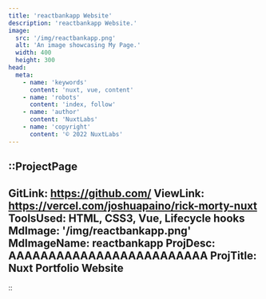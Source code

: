 ```yaml
---
title: 'reactbankapp Website'
description: 'reactbankapp Website.'
image:
  src: '/img/reactbankapp.png'
  alt: 'An image showcasing My Page.'
  width: 400
  height: 300
head:
  meta:
    - name: 'keywords'
      content: 'nuxt, vue, content'
    - name: 'robots'
      content: 'index, follow'
    - name: 'author'
      content: 'NuxtLabs'
    - name: 'copyright'
      content: '© 2022 NuxtLabs'
---
```


::ProjectPage
---
GitLink: https://github.com/
ViewLink: https://vercel.com/joshuapaino/rick-morty-nuxt
ToolsUsed: HTML, CSS3, Vue, Lifecycle hooks
MdImage: '/img/reactbankapp.png'
MdImageName: reactbankapp
ProjDesc: AAAAAAAAAAAAAAAAAAAAAAAAA
ProjTitle: Nuxt Portfolio Website
---

::

